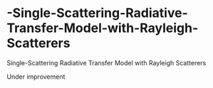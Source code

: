 # -Single-Scattering-Radiative-Transfer-Model-with-Rayleigh-Scatterers
 Single-Scattering Radiative Transfer Model with Rayleigh Scatterers

Under improvement
